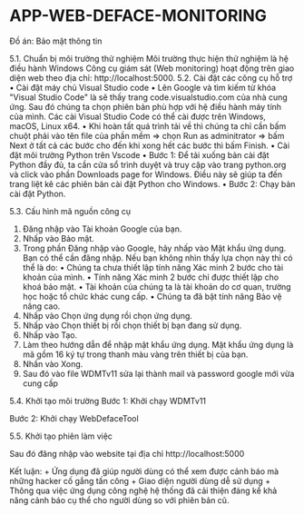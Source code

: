 # APP-WEB-DEFACE-MONITORING
Đồ án: Bảo mật thông tin


5.1. Chuẩn bị môi trường thử nghiệm
Môi trường thực hiện thử nghiệm là hệ điều hành Windows 
Công cụ giám sát (Web monitoring) hoạt động trên giao diện web theo địa chỉ: http://localhost:5000. 
5.2. Cài đặt các công cụ hỗ trợ 
•	Cài đặt máy chủ Visual Studio code 
•	Lên Google và tìm kiếm từ khóa "Visual Studio Code" là sẽ thấy trang code.visualstudio.com của nhà cung ứng. Sau đó chúng ta chọn phiên bản phù hợp với hệ điều hành máy tính của mình. Các cài Visual Studio Code có thể cài được trên Windows, macOS, Linux x64.
•	Khi hoàn tất quá trình tải về thì chúng ta chỉ cần bấm chuột phải vào tên file của phần mềm => chọn Run as adminitrator => bấm Next ở tất cả các bước cho đến khi xong hết các bước thì bấm Finish. 
•	Cài đặt môi trường Python trên Vscode
•	Bước 1: Để tải xuống bản cài đặt Python đầy đủ, ta cần cửa sổ trình duyệt và truy cập vào trang python.org và click vào phần  Downloads page for Windows. Điều này sẽ giúp ta đến trang liệt kê các phiên bản cài đặt Python cho Windows.
•	Bước 2: Chạy bản cài đặt Python.

5.3. Cấu hình mã nguồn công cụ
1.	Đăng nhập vào Tài khoản Google của bạn.
2.	Nhấp vào Bảo mật.
3.	Trong phần Đăng nhập vào Google, hãy nhấp vào Mật khẩu ứng dụng. Bạn có thể cần đăng nhập. Nếu bạn không nhìn thấy lựa chọn này thì có thể là do:
•	Chúng ta chưa thiết lập tính năng Xác minh 2 bước cho tài khoản của mình.
•	Tính năng Xác minh 2 bước chỉ được thiết lập cho khoá bảo mật.
•	Tài khoản của chúng ta là tài khoản do cơ quan, trường học hoặc tổ chức khác cung cấp.
•	Chúng ta đã bật tính năng Bảo vệ nâng cao.
4.	Nhấp vào Chọn ứng dụng rồi chọn ứng dụng.
5.	Nhấp vào Chọn thiết bị rồi chọn thiết bị bạn đang sử dụng.
6.	Nhấp vào Tạo.
7.	Làm theo hướng dẫn để nhập mật khẩu ứng dụng. Mật khẩu ứng dụng là mã gồm 16 ký tự trong thanh màu vàng trên thiết bị của bạn.
8.	Nhấn vào Xong.
9.	Sau đó vào file WDMTv11 sửa lại thành mail và password google mới vừa cung cấp 
 

5.4. Khởi tạo môi trường
Bước 1: Khởi chạy WDMTv11
 

Bước 2: Khởi chạy WebDefaceTool

 


5.5. Khởi tạo phiên làm việc
 
Sau đó đăng nhập vào website tại địa chỉ http://localhost:5000



Kết luận: 
    + Ứng dụng đã giúp người dùng có thể xem được cảnh báo mà những hacker cố gắng tấn công
     + Giao diện người dùng dễ sử dụng
     + Thông qua việc ứng dụng công nghệ hệ thống đã cải thiện đáng kể khả năng cảnh báo cụ thể cho người dùng so với phiên bản cũ.
